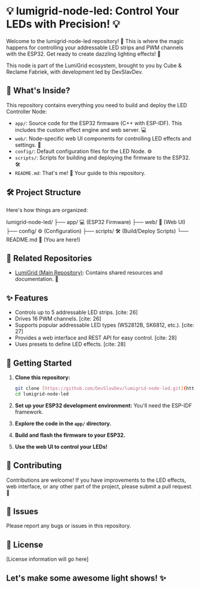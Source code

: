 # 💡 lumigrid-node-led: Control Your LEDs with Precision! 💡

Welcome to the lumigrid-node-led repository! 🚀 This is where the magic happens for controlling your addressable LED strips and PWM channels with the ESP32. Get ready to create dazzling lighting effects! 🌈

This node is part of the LumiGrid ecosystem, brought to you by Cube & Reclame Fabriek, with development led by DevSlavDev.

## 📂 What's Inside?

This repository contains everything you need to build and deploy the LED Controller Node:

* `app/`:  Source code for the ESP32 firmware (C++ with ESP-IDF). This includes the custom effect engine and web server. 💻
* `web/`:  Node-specific web UI components for controlling LED effects and settings. 💅
* `config/`:  Default configuration files for the LED Node. ⚙️
* `scripts/`:  Scripts for building and deploying the firmware to the ESP32. 🛠️
* `README.md`:  That's me! 👋 Your guide to this repository.

## 🛠️ Project Structure

Here's how things are organized:

lumigrid-node-led/
├── app/        💻 (ESP32 Firmware)
├── web/        💅 (Web UI)
├── config/     ⚙️ (Configuration)
├── scripts/    🛠️ (Build/Deploy Scripts)
└── README.md   📖 (You are here!)


## 🔗 Related Repositories

* [LumiGrid (Main Repository)](https://github.com/DevSlavDev/LumiGrid):  Contains shared resources and documentation. 🧠

## ✨ Features

* Controls up to 5 addressable LED strips. [cite: 26]
* Drives 16 PWM channels. [cite: 26]
* Supports popular addressable LED types (WS2812B, SK6812, etc.). [cite: 27]
* Provides a web interface and REST API for easy control. [cite: 28]
* Uses presets to define LED effects. [cite: 28]

## 🚀 Getting Started

1.  **Clone this repository:**

    ```bash
    git clone [https://github.com/DevSlavDev/lumigrid-node-led.git](https://github.com/DevSlavDev/lumigrid-node-led.git)
    cd lumigrid-node-led
    ```

2.  **Set up your ESP32 development environment:** You'll need the ESP-IDF framework.

3.  **Explore the code in the `app/` directory.**

4.  **Build and flash the firmware to your ESP32.**

5.  **Use the web UI to control your LEDs!**

## 🤝 Contributing

Contributions are welcome! If you have improvements to the LED effects, web interface, or any other part of the project, please submit a pull request. 💪

## 🐛 Issues

Please report any bugs or issues in this repository.

## 📜 License

\[License information will go here]

## Let's make some awesome light shows! ✨
